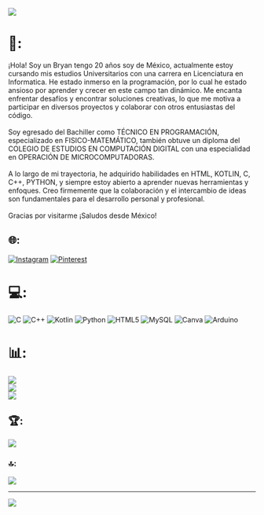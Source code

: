 ![](https://wallpaperboat.com/wp-content/uploads/2020/11/13/60417/programming-minimalist-04.jpg)
# 💫:
¡Hola! Soy un Bryan tengo 20 años soy de México, actualmente estoy cursando mis estudios Universitarios con una carrera en Licenciatura en Informatica. He estado inmerso en la programación, por lo cual he estado ansioso por aprender y crecer en este campo tan dinámico. Me encanta enfrentar desafíos y encontrar soluciones creativas, lo que me motiva a participar en diversos proyectos y colaborar con otros entusiastas del código.<br><br>Soy egresado del Bachiller como TÉCNICO EN PROGRAMACIÓN, especializado en FISICO-MATEMÁTICO, también obtuve un diploma del COLEGIO DE ESTUDIOS EN COMPUTACIÓN DIGITAL con una especialidad en OPERACIÓN DE MICROCOMPUTADORAS.<br><br>A lo largo de mi trayectoria, he adquirido habilidades en HTML, KOTLIN, C, C++, PYTHON, y siempre estoy abierto a aprender nuevas herramientas y enfoques. Creo firmemente que la colaboración y el intercambio de ideas son fundamentales para el desarrollo personal y profesional.<br><br>Gracias por visitarme ¡Saludos desde México!


## 🌐:
 [![Instagram](https://img.shields.io/badge/Instagram-%23E4405F.svg?logo=Instagram&logoColor=white)](https://instagram.com/ryan_gtap14) [![Pinterest](https://img.shields.io/badge/Pinterest-%23E60023.svg?logo=Pinterest&logoColor=white)](https://pinterest.com/bryangt2004) 

# 💻:
![C](https://img.shields.io/badge/c-%2300599C.svg?style=plastic&logo=c&logoColor=white) ![C++](https://img.shields.io/badge/c++-%2300599C.svg?style=plastic&logo=c%2B%2B&logoColor=white) ![Kotlin](https://img.shields.io/badge/kotlin-%237F52FF.svg?style=plastic&logo=kotlin&logoColor=white) ![Python](https://img.shields.io/badge/python-3670A0?style=plastic&logo=python&logoColor=ffdd54) ![HTML5](https://img.shields.io/badge/html5-%23E34F26.svg?style=plastic&logo=html5&logoColor=white) ![MySQL](https://img.shields.io/badge/mysql-4479A1.svg?style=plastic&logo=mysql&logoColor=white) ![Canva](https://img.shields.io/badge/Canva-%2300C4CC.svg?style=plastic&logo=Canva&logoColor=white) ![Arduino](https://img.shields.io/badge/-Arduino-00979D?style=plastic&logo=Arduino&logoColor=white)
# 📊:
![](https://github-readme-stats.vercel.app/api?username=Bryan-Gracida-Tapia&theme=transparent&hide_border=true&include_all_commits=true&count_private=false)<br/>
![](https://github-readme-streak-stats.herokuapp.com/?user=Bryan-Gracida-Tapia&theme=transparent&hide_border=true)<br/>
![](https://github-readme-stats.vercel.app/api/top-langs/?username=Bryan-Gracida-Tapia&theme=transparent&hide_border=true&include_all_commits=true&count_private=false&layout=compact)

## 🏆:
![](https://github-profile-trophy.vercel.app/?username=Bryan-Gracida-Tapia&theme=transparent&no-frame=true&no-bg=true&margin-w=4)

### 🔝:
![](https://github-contributor-stats.vercel.app/api?username=Bryan-Gracida-Tapia&limit=5&theme=transparent&combine_all_yearly_contributions=true)

---
[![](https://visitcount.itsvg.in/api?id=Bryan-Gracida-Tapia&icon=6&color=1)](https://visitcount.itsvg.in)

<!-- Proudly created with GPRM ( https://gprm.itsvg.in ) -->
